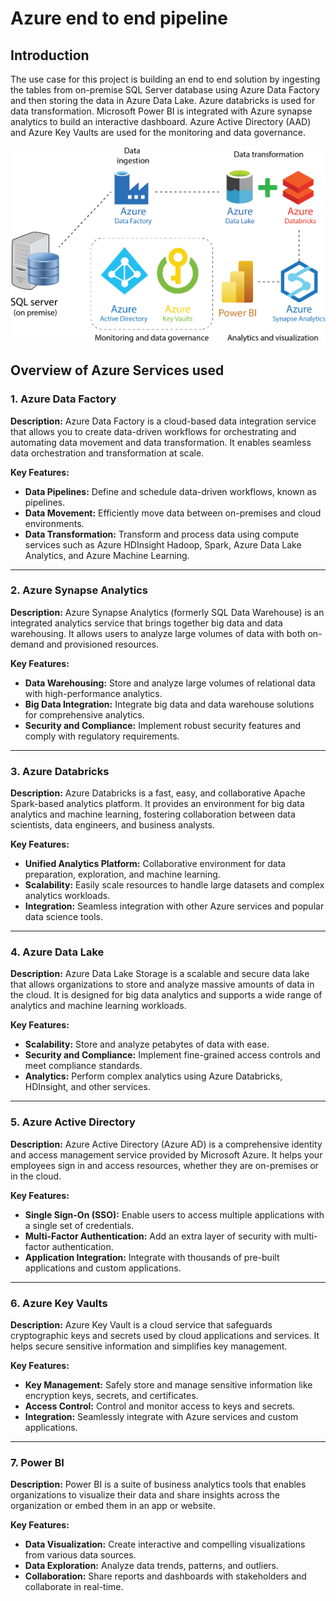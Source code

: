 # Azure end to end pipeline

## Introduction

The use case for this project is building an end to end solution by ingesting the tables from on-premise SQL Server database using Azure Data Factory and then storing the data in Azure Data Lake. Azure databricks is used for data transformation. Microsoft Power BI is integrated with Azure synapse analytics to build an interactive dashboard. Azure Active Directory (AAD) and Azure Key Vaults are used for the monitoring and data governance.

![Data Pipeline](./research/images/pipeline.png)

## Overview of Azure Services used

### 1. Azure Data Factory

**Description:**
Azure Data Factory is a cloud-based data integration service that allows you to create data-driven workflows for orchestrating and automating data movement and data transformation. It enables seamless data orchestration and transformation at scale.

**Key Features:**
- **Data Pipelines:** Define and schedule data-driven workflows, known as pipelines.
- **Data Movement:** Efficiently move data between on-premises and cloud environments.
- **Data Transformation:** Transform and process data using compute services such as Azure HDInsight Hadoop, Spark, Azure Data Lake Analytics, and Azure Machine Learning.

---

### 2. Azure Synapse Analytics

**Description:**
Azure Synapse Analytics (formerly SQL Data Warehouse) is an integrated analytics service that brings together big data and data warehousing. It allows users to analyze large volumes of data with both on-demand and provisioned resources.

**Key Features:**
- **Data Warehousing:** Store and analyze large volumes of relational data with high-performance analytics.
- **Big Data Integration:** Integrate big data and data warehouse solutions for comprehensive analytics.
- **Security and Compliance:** Implement robust security features and comply with regulatory requirements.

---

### 3. Azure Databricks

**Description:**
Azure Databricks is a fast, easy, and collaborative Apache Spark-based analytics platform. It provides an environment for big data analytics and machine learning, fostering collaboration between data scientists, data engineers, and business analysts.

**Key Features:**
- **Unified Analytics Platform:** Collaborative environment for data preparation, exploration, and machine learning.
- **Scalability:** Easily scale resources to handle large datasets and complex analytics workloads.
- **Integration:** Seamless integration with other Azure services and popular data science tools.

---

### 4. Azure Data Lake

**Description:**
Azure Data Lake Storage is a scalable and secure data lake that allows organizations to store and analyze massive amounts of data in the cloud. It is designed for big data analytics and supports a wide range of analytics and machine learning workloads.

**Key Features:**
- **Scalability:** Store and analyze petabytes of data with ease.
- **Security and Compliance:** Implement fine-grained access controls and meet compliance standards.
- **Analytics:** Perform complex analytics using Azure Databricks, HDInsight, and other services.

---

### 5. Azure Active Directory

**Description:**
Azure Active Directory (Azure AD) is a comprehensive identity and access management service provided by Microsoft Azure. It helps your employees sign in and access resources, whether they are on-premises or in the cloud.

**Key Features:**
- **Single Sign-On (SSO):** Enable users to access multiple applications with a single set of credentials.
- **Multi-Factor Authentication:** Add an extra layer of security with multi-factor authentication.
- **Application Integration:** Integrate with thousands of pre-built applications and custom applications.

---

### 6. Azure Key Vaults

**Description:**
Azure Key Vault is a cloud service that safeguards cryptographic keys and secrets used by cloud applications and services. It helps secure sensitive information and simplifies key management.

**Key Features:**
- **Key Management:** Safely store and manage sensitive information like encryption keys, secrets, and certificates.
- **Access Control:** Control and monitor access to keys and secrets.
- **Integration:** Seamlessly integrate with Azure services and custom applications.

---

### 7. Power BI

**Description:**
Power BI is a suite of business analytics tools that enables organizations to visualize their data and share insights across the organization or embed them in an app or website.

**Key Features:**
- **Data Visualization:** Create interactive and compelling visualizations from various data sources.
- **Data Exploration:** Analyze data trends, patterns, and outliers.
- **Collaboration:** Share reports and dashboards with stakeholders and collaborate in real-time.
